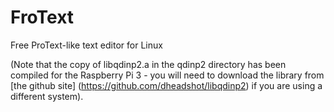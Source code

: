 # FroText
Free ProText-like text editor for Linux

(Note that the copy of libqdinp2.a in the qdinp2 directory has been compiled for the Raspberry Pi 3 - you will need to download the library from [the github site] (https://github.com/dheadshot/libqdinp2) if you are using a different system).